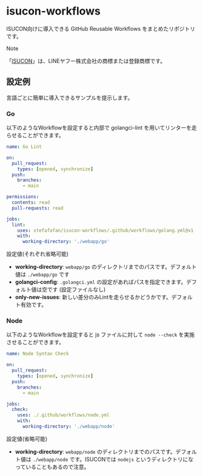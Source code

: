 # isucon-workflows
ISUCON向けに導入できる GitHub Reusable Workflows をまとめたリポジトリです。

> [!NOTE]
> 「[ISUCON](https://isucon.net/)」は、LINEヤフー株式会社の商標または登録商標です。

## 設定例

言語ごとに簡単に導入できるサンプルを提示します。

### Go

以下のようなWorkflowを設定すると内部で golangci-lint を用いてリンターを走らせることができます。

```yaml
name: Go Lint

on:
  pull_request:
    types: [opened, synchronize]
  push:
    branches:
      - main

permissions:
  contents: read
  pull-requests: read

jobs:
  lint:
    uses: stefafafan/isucon-workflows/.github/workflows/golang.yml@v1
    with:
      working-directory: './webapp/go'
```

設定値(それぞれ省略可能)
- **working-directory**: `webapp/go` のディレクトリまでのパスです。デフォルト値は `./webapp/go` です
- **golangci-config**: `.golangci.yml` の設定があればパスを指定できます。デフォルト値は空です (設定ファイルなし)
- **only-new-issues**: 新しい差分のみLintを走らせるかどうかです。デフォルト有効です。

### Node

以下のようなWorkflowを設定すると js ファイルに対して `node --check` を実施させることができます。

```yaml
name: Node Syntax Check

on:
  pull_request:
    types: [opened, synchronize]
  push:
    branches:
      - main

jobs:
  check:
    uses: ./.github/workflows/node.yml
    with:
      working-directory: './webapp/node'
```

設定値(省略可能)
- **working-directory**: `webapp/node` のディレクトリまでのパスです。デフォルト値は `./webapp/node` です。ISUCONでは `nodejs` というディレクトリになっていることもあるので注意。
